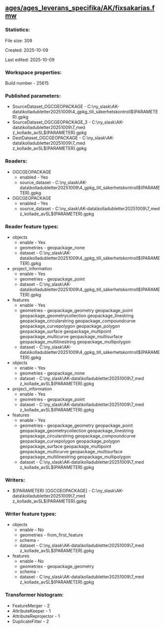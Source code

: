 ﻿## [ages/ages_leverans_specifika/AK/fixsakarias.fmw](https://github.com/kicki58/kix_working_dir/blob/master/ages/ages_leverans_specifika/AK/fixsakarias.fmw)

### Statistics:
File size: 309

Created: 2025-10-09

Last edited: 2025-10-09


### Workspace properties:
Build number    - 25615

### Published parameters:
*  SourceDataset_OGCGEOPACKAGE    -   C:\ny_slask\AK-data\kolladubletter20251009\4_gpkg_till_säkerhetskontroll\$(PARAMETER).gpkg
*  SourceDataset_OGCGEOPACKAGE_3    -   C:\ny_slask\AK-data\kolladubletter20251009\7_med z_kollade_avSL\$(PARAMETER).gpkg
*  DestDataset_OGCGEOPACKAGE    -   C:\ny_slask\AK-data\kolladubletter20251009\7_med z_kollade_avSL\$(PARAMETER).gpkg

### Readers:
*  OGCGEOPACKAGE
    * enabled    -  Yes
    * source_dataset    -   C:\ny_slask\AK-data\kolladubletter20251009\4_gpkg_till_säkerhetskontroll\$(PARAMETER).gpkg
*  OGCGEOPACKAGE
    * enabled    -  Yes
    * source_dataset    -   C:\ny_slask\AK-data\kolladubletter20251009\7_med z_kollade_avSL\$(PARAMETER).gpkg

### Reader feature types:
*  objects
    * enable - Yes
    * geometries - geopackage_none
    * dataset - C:\ny_slask\AK-data\kolladubletter20251009\4_gpkg_till_säkerhetskontroll\$(PARAMETER).gpkg
*  project_information
    * enable - Yes
    * geometries - geopackage_point
    * dataset - C:\ny_slask\AK-data\kolladubletter20251009\4_gpkg_till_säkerhetskontroll\$(PARAMETER).gpkg
*  features
    * enable - Yes
    * geometries - geopackage_geometry geopackage_point geopackage_geometrycollection geopackage_linestring geopackage_circularstring geopackage_compoundcurve geopackage_curvepolygon geopackage_polygon geopackage_surface geopackage_multipoint geopackage_multicurve geopackage_multisurface geopackage_multilinestring geopackage_multipolygon
    * dataset - C:\ny_slask\AK-data\kolladubletter20251009\4_gpkg_till_säkerhetskontroll\$(PARAMETER).gpkg
*  objects
    * enable - Yes
    * geometries - geopackage_none
    * dataset - C:\ny_slask\AK-data\kolladubletter20251009\7_med z_kollade_avSL\$(PARAMETER).gpkg
*  project_information
    * enable - Yes
    * geometries - geopackage_point
    * dataset - C:\ny_slask\AK-data\kolladubletter20251009\7_med z_kollade_avSL\$(PARAMETER).gpkg
*  features
    * enable - Yes
    * geometries - geopackage_geometry geopackage_point geopackage_geometrycollection geopackage_linestring geopackage_circularstring geopackage_compoundcurve geopackage_curvepolygon geopackage_polygon geopackage_surface geopackage_multipoint geopackage_multicurve geopackage_multisurface geopackage_multilinestring geopackage_multipolygon
    * dataset - C:\ny_slask\AK-data\kolladubletter20251009\7_med z_kollade_avSL\$(PARAMETER).gpkg


### Writers:
*  $(PARAMETER) [OGCGEOPACKAGE]    -   C:\ny_slask\AK-data\kolladubletter20251009\7_med z_kollade_avSL\$(PARAMETER).gpkg

### Writer feature types:
*  objects
    * enable - No
    * geometries - from_first_feature
    * schema - 
    * dataset - C:\ny_slask\AK-data\kolladubletter20251009\7_med z_kollade_avSL\$(PARAMETER).gpkg
*  features
    * enable - No
    * geometries - geopackage_geometry
    * schema - 
    * dataset - C:\ny_slask\AK-data\kolladubletter20251009\7_med z_kollade_avSL\$(PARAMETER).gpkg

### Transformer histogram:
*  FeatureMerger    -   2
*  AttributeKeeper    -   1
*  AttributeReprojector    -   1
*  DuplicateFilter    -   2

